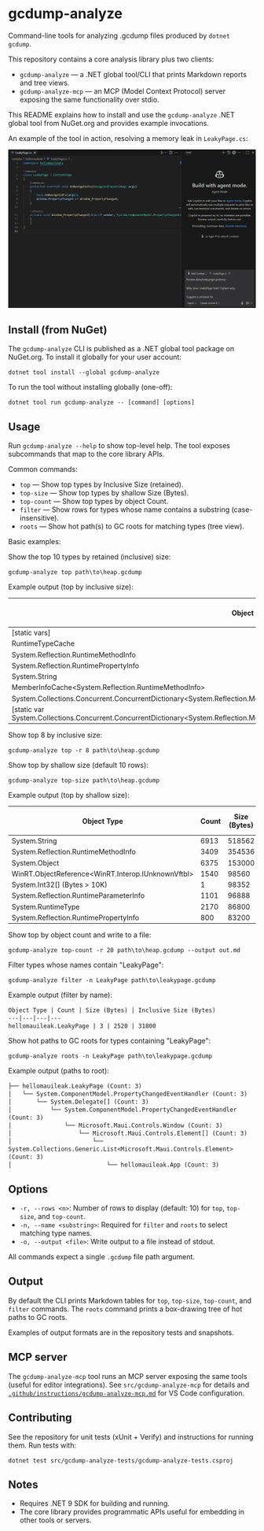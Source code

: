 # gcdump-analyze

Command-line tools for analyzing .gcdump files produced by `dotnet gcdump`.

This repository contains a core analysis library plus two clients:

- `gcdump-analyze` — a .NET global tool/CLI that prints Markdown reports and tree views.
- `gcdump-analyze-mcp` — an MCP (Model Context Protocol) server exposing the same functionality over stdio.

This README explains how to install and use the `gcdump-analyze` .NET global tool from NuGet.org and provides example invocations.

An example of the tool in action, resolving a memory leak in `LeakyPage.cs`:

![Leaky Page](docs/leakypage.gif)

## Install (from NuGet)

The `gcdump-analyze` CLI is published as a .NET global tool package on NuGet.org. To install it globally for your user account:

```pwsh
dotnet tool install --global gcdump-analyze
```

To run the tool without installing globally (one-off):

```pwsh
dotnet tool run gcdump-analyze -- [command] [options]
```

## Usage

Run `gcdump-analyze --help` to show top-level help. The tool exposes subcommands that map to the core library APIs.

Common commands:

- `top` — Show top types by Inclusive Size (retained).
- `top-size` — Show top types by shallow Size (Bytes).
- `top-count` — Show top types by object Count.
- `filter` — Show rows for types whose name contains a substring (case-insensitive).
- `roots` — Show hot path(s) to GC roots for matching types (tree view).

Basic examples:

Show the top 10 types by retained (inclusive) size:

```pwsh
gcdump-analyze top path\to\heap.gcdump
```

Example output (top by inclusive size):

Object Type | Count | Size (Bytes) | Inclusive Size (Bytes)
---|---|---|---
[static vars] | 1 | 0 | 2350790
RuntimeTypeCache | 108 | 17280 | 667785
System.Reflection.RuntimeMethodInfo | 3409 | 354536 | 662698
System.Reflection.RuntimePropertyInfo | 800 | 83200 | 576762
System.String | 6913 | 518562 | 518562
MemberInfoCache<System.Reflection.RuntimeMethodInfo> | 83 | 4648 | 438171
System.Collections.Concurrent.ConcurrentDictionary<System.Reflection.MemberInfo,System.ComponentModel.TypeConverter> | 1 | 32 | 384470
[static var System.Collections.Concurrent.ConcurrentDictionary<System.Reflection.MemberInfo,System.ComponentModel.TypeConverter>.s_converterCache] | 1 | 0 | 384470

Show top 8 by inclusive size:

```pwsh
gcdump-analyze top -r 8 path\to\heap.gcdump
```

Show top by shallow size (default 10 rows):

```pwsh
gcdump-analyze top-size path\to\heap.gcdump
```

Example output (top by shallow size):

Object Type | Count | Size (Bytes) | Inclusive Size (Bytes)
---|---|---|---
System.String | 6913 | 518562 | 518562
System.Reflection.RuntimeMethodInfo | 3409 | 354536 | 662698
System.Object | 6375 | 153000 | 153000
WinRT.ObjectReference<WinRT.Interop.IUnknownVftbl> | 1540 | 98560 | 98560
System.Int32[] (Bytes > 10K) | 1 | 98352 | 98352
System.Reflection.RuntimeParameterInfo | 1101 | 96888 | 218654
System.RuntimeType | 2170 | 86800 | 86800
System.Reflection.RuntimePropertyInfo | 800 | 83200 | 576762

Show top by object count and write to a file:

```pwsh
gcdump-analyze top-count -r 20 path\to\heap.gcdump --output out.md
```

Filter types whose names contain "LeakyPage":

```pwsh
gcdump-analyze filter -n LeakyPage path\to\leakypage.gcdump
```

Example output (filter by name):

```text
Object Type | Count | Size (Bytes) | Inclusive Size (Bytes)
---|---|---|---
hellomauileak.LeakyPage | 3 | 2520 | 31800
```

Show hot paths to GC roots for types containing "LeakyPage":

```pwsh
gcdump-analyze roots -n LeakyPage path\to\leakypage.gcdump
```

Example output (paths to root):

```text
├── hellomauileak.LeakyPage (Count: 3)
│   └── System.ComponentModel.PropertyChangedEventHandler (Count: 3)
│       └── System.Delegate[] (Count: 3)
│           └── System.ComponentModel.PropertyChangedEventHandler (Count: 3)
│               └── Microsoft.Maui.Controls.Window (Count: 3)
│                   └── Microsoft.Maui.Controls.Element[] (Count: 3)
│                       └── System.Collections.Generic.List<Microsoft.Maui.Controls.Element> (Count: 3)
│                           └── hellomauileak.App (Count: 3)
```

## Options

- `-r, --rows <n>`: Number of rows to display (default: 10) for `top`, `top-size`, and `top-count`.
- `-n, --name <substring>`: Required for `filter` and `roots` to select matching type names.
- `-o, --output <file>`: Write output to a file instead of stdout.

All commands expect a single `.gcdump` file path argument.

## Output

By default the CLI prints Markdown tables for `top`, `top-size`, `top-count`, and `filter` commands. The `roots` command prints a box-drawing tree of hot paths to GC roots.

Examples of output formats are in the repository tests and snapshots.

## MCP server

The `gcdump-analyze-mcp` tool runs an MCP server exposing the same tools (useful for editor integrations). See `src/gcdump-analyze-mcp` for details and [`.github/instructions/gcdump-analyze-mcp.md`](.github/instructions/gcdump-analyze-mcp.md) for VS Code configuration.

## Contributing

See the repository for unit tests (xUnit + Verify) and instructions for running them. Run tests with:

```pwsh
dotnet test src/gcdump-analyze-tests/gcdump-analyze-tests.csproj
```

## Notes

- Requires .NET 9 SDK for building and running.
- The core library provides programmatic APIs useful for embedding in other tools or servers.
